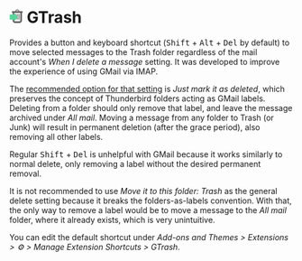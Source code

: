 # <img width="24" height="24" src="icon.svg"> GTrash

Provides a button and keyboard shortcut (<kbd>Shift</kbd> + <kbd>Alt</kbd> + <kbd>Del</kbd> by default) to move selected messages to the Trash folder regardless of the mail account's _When I delete a message_ setting.
It was developed to improve the experience of using GMail via IMAP.

The [recommended option for that setting][0] is _Just mark it as deleted_, which preserves the concept of Thunderbird folders acting as GMail labels.
Deleting from a folder should only remove that label, and leave the message archived under _All mail_.
Moving a message from any folder to Trash (or Junk) will result in permanent deletion (after the grace period), also removing all other labels.

Regular <kbd>Shift</kbd> + <kbd>Del</kbd> is unhelpful with GMail because it works similarly to normal delete, only removing a label without the desired permanent removal.

It is not recommended to use _Move it to this folder: Trash_ as the general delete setting because it breaks the folders-as-labels convention.
With that, the only way to remove a label would be to move a message to the _All mail_ folder, where it already exists, which is very unintuitive.

You can edit the default shortcut under _Add-ons and Themes > Extensions > :gear: > Manage Extension Shortcuts > GTrash_.

[0]: https://support.google.com/mail/answer/78892?hl=en#zippy=%2Cthunderbird

